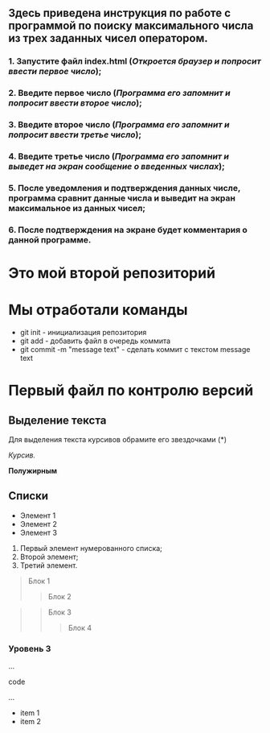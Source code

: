 ## Здесь приведена инструкция по работе с программой по поиску максимального числа из трех заданных чисел оператором.

### 1. Запустите файл index.html (*Откроется браузер и попросит ввести первое число*);
### 2. Введите первое число (*Программа его запомнит и попросит ввести второе число*);
### 3. Введите второе число (*Программа его запомнит и попросит ввести третье число*);
### 4. Введите третье число (*Программа его запомнит и выведет на экран сообщение о введенных числах*);
### 5. После уведомления и подтверждения данных числе, программа сравнит данные числа и выведит на экран максимальное из данных чисел;
### 6. После подтверждения на экране будет комментария о данной программе.

</P>

# Это мой второй репозиторий
# Мы отработали команды

<p>

* git init - инициализация репозитория
* git add - добавить файл в очередь коммита
* git commit -m "message text" - сделать коммит с текстом message text

# Первый файл по контролю версий


## Выделение текста

Для выделения текста курсивов обрамите его звездочками (*) 

*Курсив.*

**Полужирным**

## Списки

* Элемент 1
* Элемент 2
* Элемент 3

1. Первый элемент нумерованного списка;
2. Второй элемент;
3. Третий элемент.

> Блок 1 
>> Блок 2

>> Блок 3
>>> Блок 4

### Уровень 3

...

code

...

- item 1
- item 2

